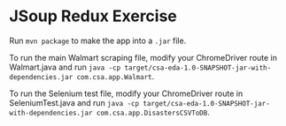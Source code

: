 # JSoup Redux Exercise

Run `mvn package` to make the app into a `.jar` file.

To run the main Walmart scraping file, modify your ChromeDriver route in Walmart.java and run `java -cp target/csa-eda-1.0-SNAPSHOT-jar-with-dependencies.jar com.csa.app.Walmart`.

To run the Selenium test file, modify your ChromeDriver route in SeleniumTest.java and run `java -cp target/csa-eda-1.0-SNAPSHOT-jar-with-dependencies.jar com.csa.app.DisastersCSVToDB`.
